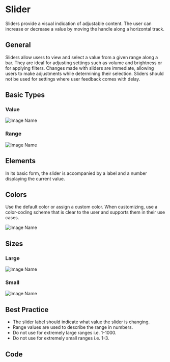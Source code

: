 # Slider

Sliders provide a visual indication of adjustable content. The user can increase or decrease a value by moving the handle along a horizontal track.

## General

Sliders allow users to view and select a value from a given range along a bar. They are ideal for adjusting settings such as volume and brightness or for applying filters. Changes made with sliders are immediate, allowing users to make adjustments while determining their selection. Sliders should not be used for settings where user feedback comes with delay.

## Basic Types

### Value

![Image Name](/assets/3_components/slider/image-20200810093330831.png)

### Range

![Image Name](/assets/3_components/slider/image-20200810093342268.png)

## Elements

In its basic form, the slider is accompanied by a label and a number displaying the current value.

## Colors

Use the default color or assign a custom color. When customizing, use a color-coding scheme that is clear to the user and supports them in their use cases.

![Image Name](/assets/3_components/slider/image-20200810093401089.png)

## Sizes

### Large

![Image Name](/assets/3_components/slider/image-20200810093350850.png)

### Small

![Image Name](/assets/3_components/slider/image-20200810093330831.png)

## Best Practice

- The slider label should indicate what value the slider is changing.
- Range values are used to describe the range in numbers.
- Do not use for extremely large ranges i.e. 1-1000.
- Do not use for extremely small ranges i.e. 1-3.

## Code
